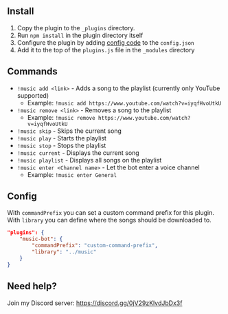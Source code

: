 Install
---
1. Copy the plugin to the `_plugins` directory.
2. Run `npm install` in the plugin directory itself
3. Configure the plugin by adding [config code](#config) to the `config.json`
4. Add it to the top of the `plugins.js` file in the `_modules` directory

Commands
---
* `!music add <link>` - Adds a song to the playlist (currently only YouTube supported)
    + Example: `!music add https://www.youtube.com/watch?v=iyqfHvoUtkU`
* `!music remove <link>` - Removes a song to the playlist
    + Example: `!music remove https://www.youtube.com/watch?v=iyqfHvoUtkU`
* `!music skip` - Skips the current song
* `!music play` - Starts the playlist
* `!music stop` - Stops the playlist
* `!music current` - Displays the current song
* `!music playlist` - Displays all songs on the playlist
* `!music enter <Channel name>` - Let the bot enter a voice channel
    + Example: `!music enter General`

Config
---
With `commandPrefix` you can set a custom command prefix for this plugin.  
With `library` you can define where the songs should be downloaded to.  

```json
"plugins": {
    "music-bot": {
        "commandPrefix": "custom-command-prefix",
        "library": "../music"
    }
}
```

Need help?
---
Join my Discord server: https://discord.gg/0jV29zKlvdJbDx3f
